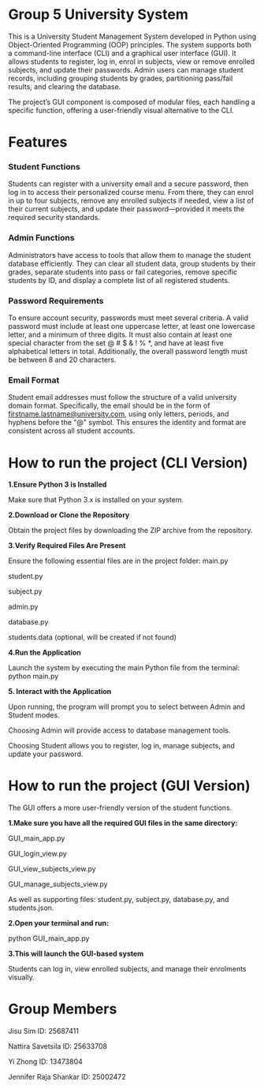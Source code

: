# Group 5 University System 

This is a University Student Management System developed in Python using Object-Oriented Programming (OOP) principles. The system supports both a command-line interface (CLI) and a graphical user interface (GUI). It allows students to register, log in, enrol in subjects, view or remove enrolled subjects, and update their passwords. Admin users can manage student records, including grouping students by grades, partitioning pass/fail results, and clearing the database. 


The project’s GUI component is composed of modular files, each handling a specific function, offering a user-friendly visual alternative to the CLI.

# Features 

### Student Functions
Students can register with a university email and a secure password, then log in to access their personalized course menu. From there, they can enrol in up to four subjects, remove any enrolled subjects if needed, view a list of their current subjects, and update their password—provided it meets the required security standards.

### Admin Functions
Administrators have access to tools that allow them to manage the student database efficiently. They can clear all student data, group students by their grades, separate students into pass or fail categories, remove specific students by ID, and display a complete list of all registered students.

### Password Requirements
To ensure account security, passwords must meet several criteria. A valid password must include at least one uppercase letter, at least one lowercase letter, and a minimum of three digits. It must also contain at least one special character from the set @ # $ & ! % *, and have at least five alphabetical letters in total. Additionally, the overall password length must be between 8 and 20 characters.

### Email Format
Student email addresses must follow the structure of a valid university domain format. Specifically, the email should be in the form of firstname.lastname@university.com, using only letters, periods, and hyphens before the "@" symbol. This ensures the identity and format are consistent across all student accounts.

# How to run the project (CLI Version)

**1.Ensure Python 3 is Installed**


Make sure that Python 3.x is installed on your system.

**2.Download or Clone the Repository**


Obtain the project files by downloading the ZIP archive from the repository.



**3.Verify Required Files Are Present**


Ensure the following essential files are in the project folder:
main.py


student.py


subject.py


admin.py


database.py


students.data (optional, will be created if not found)


**4.Run the Application**


Launch the system by executing the main Python file from the terminal: python main.py


**5. Interact with the Application**


Upon running, the program will prompt you to select between Admin and Student modes.


Choosing Admin will provide access to database management tools.


Choosing Student allows you to register, log in, manage subjects, and update your password.


# How to run the project (GUI Version)

The GUI offers a more user-friendly version of the student functions.


**1.Make sure you have all the required GUI files in the same directory:**

GUI_main_app.py

GUI_login_view.py

GUI_view_subjects_view.py

GUI_manage_subjects_view.py

As well as supporting files: student.py, subject.py, database.py, and students.json.

**2.Open your terminal and run:**


python GUI_main_app.py


**3.This will launch the GUI-based system** 

Students can log in, view enrolled subjects, and manage their enrolments visually.


# Group Members 

Jisu Sim					      ID: 25687411 

Nattira Savetsila			  ID: 25633708

Yi Zhong					      ID: 13473804

Jennifer Raja Shankar		ID: 25002472

